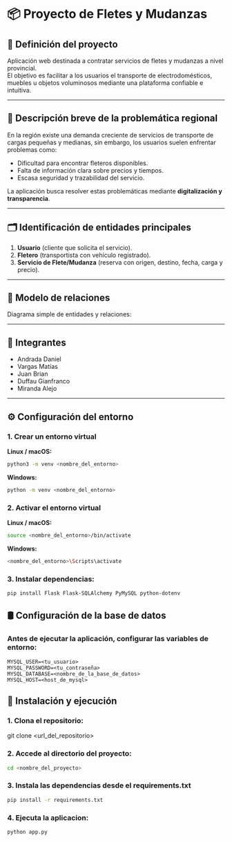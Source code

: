 # 📦 Proyecto de Fletes y Mudanzas

## 📌 Definición del proyecto
Aplicación web destinada a contratar servicios de fletes y mudanzas a nivel provincial.  
El objetivo es facilitar a los usuarios el transporte de electrodomésticos, muebles u objetos voluminosos mediante una plataforma confiable e intuitiva.  

---

## 📝 Descripción breve de la problemática regional
En la región existe una demanda creciente de servicios de transporte de cargas pequeñas y medianas, sin embargo, los usuarios suelen enfrentar problemas como:  
- Dificultad para encontrar fleteros disponibles.  
- Falta de información clara sobre precios y tiempos.  
- Escasa seguridad y trazabilidad del servicio.  

La aplicación busca resolver estas problemáticas mediante **digitalización y transparencia**.

---

## 🗂️ Identificación de entidades principales
1. **Usuario** (cliente que solicita el servicio).  
2. **Fletero** (transportista con vehículo registrado).  
3. **Servicio de Flete/Mudanza** (reserva con origen, destino, fecha, carga y precio).  

---

## 🔗 Modelo de relaciones
Diagrama simple de entidades y relaciones:  


---

## 👥 Integrantes
- Andrada Daniel  
- Vargas Matías  
- Juan Brian  
- Duffau Gianfranco
- Miranda Alejo

---

## ⚙️ Configuración del entorno

### 1. Crear un entorno virtual
**Linux / macOS:**
```bash
python3 -m venv <nombre_del_entorno>
```
**Windows:**
```bash
python -m venv <nombre_del_entorno>
```
### 2. Activar el entorno virtual
**Linux / macOS:**
```bash
source <nombre_del_entorno>/bin/activate
```
**Windows:**
```bash
<nombre_del_entorno>\Scripts\activate
```
### 3. Instalar dependencias:
```bash
pip install Flask Flask-SQLAlchemy PyMySQL python-dotenv
```

## 🛢️ Configuración de la base de datos
### Antes de ejecutar la aplicación, configurar las variables de entorno:

```env
MYSQL_USER=<tu_usuario>
MYSQL_PASSWORD=<tu_contraseña>
MYSQL_DATABASE=<nombre_de_la_base_de_datos>
MYSQL_HOST=<host_de_mysql>
```

## 🚀 Instalación y ejecución

### 1. Clona el repositorio: 
git clone <url_del_repositorio>

### 2. Accede al directorio del proyecto:
```bash
cd <nombre_del_proyecto>
```
### 3. Instala las dependencias desde el requirements.txt
```bash
pip install -r requirements.txt
```
### 4. Ejecuta la aplicacion:
```bash
python app.py
```